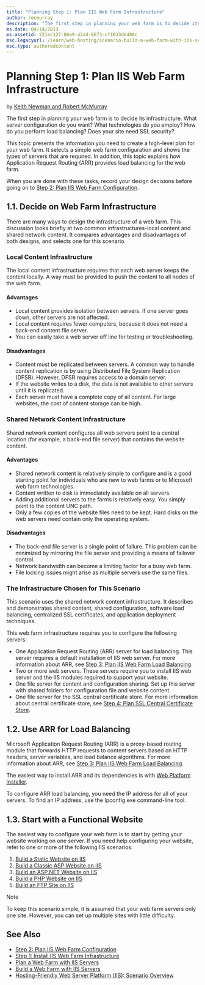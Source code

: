 ```yaml
---
title: "Planning Step 1: Plan IIS Web Farm Infrastructure"
author: rmcmurray
description: "The first step in planning your web farm is to decide its infrastructure. What server configuration do you want? What technologies do you employ? How do you..."
ms.date: 04/14/2013
ms.assetid: 221ec127-06e9-42a4-8673-cf1033de480c
msc.legacyurl: /learn/web-hosting/scenario-build-a-web-farm-with-iis-servers/planning-step-1-plan-iis-web-farm-infrastructure
msc.type: authoredcontent
---
```

Planning Step 1: Plan IIS Web Farm Infrastructure
====================
by [Keith Newman and Robert McMurray](https://github.com/rmcmurray)

The first step in planning your web farm is to decide its infrastructure. What server configuration do you want? What technologies do you employ? How do you perform load balancing? Does your site need SSL security?

This topic presents the information you need to create a high-level plan for your web farm. It selects a simple web farm configuration and shows the types of servers that are required. In addition, this topic explains how Application Request Routing (ARR) provides load balancing for the web farm.

When you are done with these tasks, record your design decisions before going on to [Step 2: Plan IIS Web Farm Configuration](planning-step-2-plan-iis-web-farm-configuration.md).

<a id="11"></a>
## 1.1. Decide on Web Farm Infrastructure

There are many ways to design the infrastructure of a web farm. This discussion looks briefly at two common infrastructures-local content and shared network content. It compares advantages and disadvantages of both designs, and selects one for this scenario.

### Local Content Infrastructure

The local content infrastructure requires that each web server keeps the content locally. A way must be provided to push the content to all nodes of the web farm.

#### Advantages

- Local content provides isolation between servers. If one server goes down, other servers are not affected.
- Local content requires fewer computers, because it does not need a back-end content file server.
- You can easily take a web server off line for testing or troubleshooting.

#### Disadvantages

- Content must be replicated between servers. A common way to handle content replication is by using Distributed File System Replication (DFSR). However, DFSR requires access to a domain server.
- If the website writes to a disk, the data is not available to other servers until it is replicated.
- Each server must have a complete copy of all content. For large websites, the cost of content storage can be high.

### Shared Network Content Infrastructure

Shared network content configures all web servers point to a central location (for example, a back-end file server) that contains the website content.

#### Advantages

- Shared network content is relatively simple to configure and is a good starting point for individuals who are new to web farms or to Microsoft web farm technologies.
- Content written to disk is immediately available on all servers.
- Adding additional servers to the farms is relatively easy. You simply point to the content UNC path.
- Only a few copies of the website files need to be kept. Hard disks on the web servers need contain only the operating system.

#### Disadvantages

- The back-end file server is a single point of failure. This problem can be minimized by mirroring the file server and providing a means of failover control.
- Network bandwidth can become a limiting factor for a busy web farm.
- File locking issues might arise as multiple servers use the same files.

### The Infrastructure Chosen for This Scenario

This scenario uses the shared network content infrastructure. It describes and demonstrates shared content, shared configuration, software load balancing, centralized SSL certificates, and application deployment techniques.

This web farm infrastructure requires you to configure the following servers:

- One Application Request Routing (ARR) server for load balancing. This server requires a default installation of IIS web server. For more information about ARR, see [Step 3: Plan IIS Web Farm Load Balancing](planning-step-3-plan-iis-web-farm-load-balancing.md).
- Two or more web servers. These servers require you to install IIS web server and the IIS modules required to support your website.
- One file server for content and configuration sharing. Set up this server with shared folders for configuration file and website content.
- One file server for the SSL central certificate store. For more information about central certificate store, see [Step 4: Plan SSL Central Certificate Store](planning-step-4-plan-ssl-central-certificate-store.md).

<a id="12"></a>
## 1.2. Use ARR for Load Balancing

Microsoft Application Request Routing (ARR) is a proxy-based routing module that forwards HTTP requests to content servers based on HTTP headers, server variables, and load balance algorithms. For more information about ARR, see [Step 3: Plan IIS Web Farm Load Balancing](planning-step-3-plan-iis-web-farm-load-balancing.md).

The easiest way to install ARR and its dependencies is with [Web Platform Installer](https://www.microsoft.com/web/downloads/platform.aspx).

To configure ARR load balancing, you need the IP address for all of your servers. To find an IP address, use the Ipconfig.exe command-line tool.

<a id="13"></a>
## 1.3. Start with a Functional Website

The easiest way to configure your web farm is to start by getting your website working on one server. If you need help configuring your website, refer to one or more of the following IIS scenarios:

1. [Build a Static Website on IIS](../../manage/creating-websites/scenario-build-a-static-website-on-iis.md)
2. [Build a Classic ASP Website on IIS](../../application-frameworks/running-classic-asp-applications-on-iis-7-and-iis-8/scenario-build-a-classic-asp-website-on-iis.md)
3. [Build an ASP.NET Website on IIS](../../application-frameworks/scenario-build-an-aspnet-website-on-iis/overview-build-an-asp-net-website-on-iis.md)
4. [Build a PHP Website on IIS](../../application-frameworks/scenario-build-a-php-website-on-iis/overview-build-a-php-website-on-iis.md)
5. [Build an FTP Site on IIS](../../publish/using-the-ftp-service/scenario-build-an-ftp-site-on-iis.md)

> [!NOTE]
> To keep this scenario simple, it is assumed that your web farm servers only one site. However, you can set up multiple sites with little difficulty.

## See Also

- [Step 2: Plan IIS Web Farm Configuration](planning-step-2-plan-iis-web-farm-configuration.md)
- [Step 1: Install IIS Web Farm Infrastructure](configuring-step-1-install-iis-web-farm-infrastructure.md)
- [Plan a Web Farm with IIS Servers](plan-a-web-farm-with-iis-servers.md)
- [Build a Web Farm with IIS Servers](overview-build-a-web-farm-with-iis-servers.md)
- [Hosting-Friendly Web Server Platform (IIS): Scenario Overview](../../get-started/introduction-to-iis/hosting-friendly-web-server-platform-iis-scenario-overview.md)